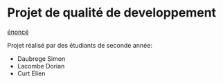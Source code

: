 # Projet de qualité de developpement 
[énoncé](https://mickael-martin-nevot.com/univ-amu/iut/but-informatique/qualite-de-developpement/s45-projet.pdf)


Projet réalisé par des étudiants de seconde année:
- Daubrege Simon 
- Lacombe Dorian
- Curt Elien 
